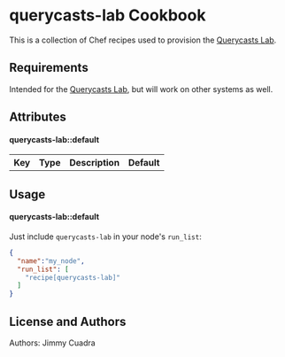 querycasts-lab Cookbook
=======================
This is a collection of Chef recipes used to provision the [Querycasts Lab](https://github.com/querycasts/lab).

Requirements
------------
Intended for the [Querycasts Lab](https://github.com/querycasts/lab), but will work on other systems as well.

Attributes
----------
#### querycasts-lab::default

<table>
  <tr>
    <th>Key</th>
    <th>Type</th>
    <th>Description</th>
    <th>Default</th>
  </tr>
  <!--
  <tr>
    <td><tt>['querycasts-lab']['bacon']</tt></td>
    <td>Boolean</td>
    <td>whether to include bacon</td>
    <td><tt>true</tt></td>
  </tr>
  -->
</table>

Usage
-----
#### querycasts-lab::default

Just include `querycasts-lab` in your node's `run_list`:

```json
{
  "name":"my_node",
  "run_list": [
    "recipe[querycasts-lab]"
  ]
}
```

License and Authors
-------------------
Authors: Jimmy Cuadra
